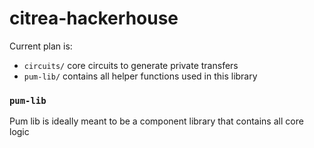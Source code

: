 # citrea-hackerhouse

Current plan is:

- `circuits/` core circuits to generate private transfers
- `pum-lib/` contains all helper functions used in this library

### `pum-lib`

Pum lib is ideally meant to be a component library that contains all core logic
